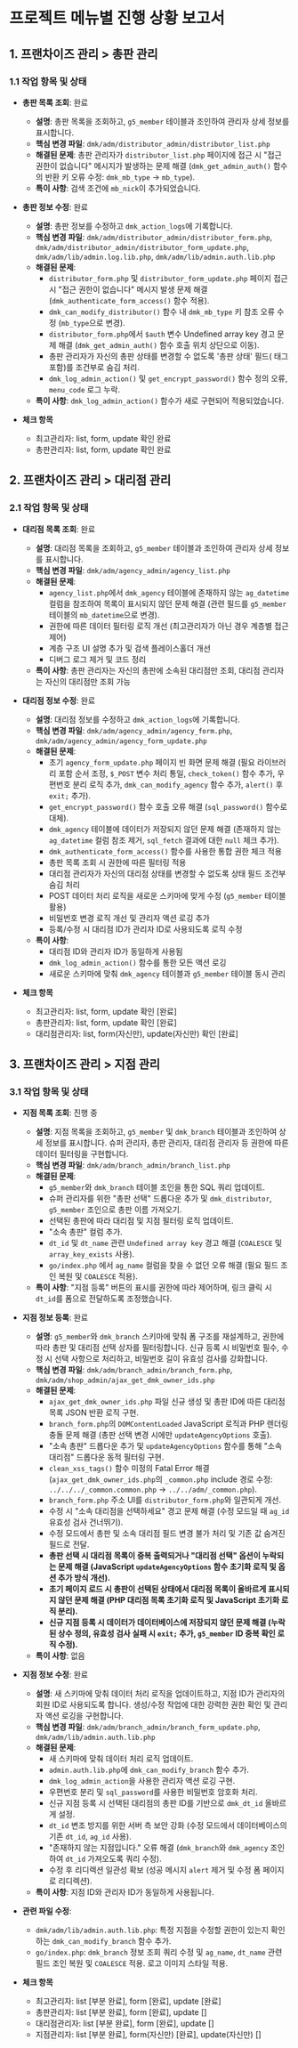 # 프로젝트 메뉴별 진행 상황 보고서

## 1. 프랜차이즈 관리 > 총판 관리

### 1.1 작업 항목 및 상태
*   **총판 목록 조회**: 완료
    *   **설명**: 총판 목록을 조회하고, `g5_member` 테이블과 조인하여 관리자 상세 정보를 표시합니다.
    *   **핵심 변경 파일**: `dmk/adm/distributor_admin/distributor_list.php`
    *   **해결된 문제**: 총판 관리자가 `distributor_list.php` 페이지에 접근 시 "접근 권한이 없습니다" 메시지가 발생하는 문제 해결 (`dmk_get_admin_auth()` 함수의 반환 키 오류 수정: `dmk_mb_type` -> `mb_type`).
    *   **특이 사항**: 검색 조건에 `mb_nick`이 추가되었습니다.

*   **총판 정보 수정**: 완료
    *   **설명**: 총판 정보를 수정하고 `dmk_action_logs`에 기록합니다.
    *   **핵심 변경 파일**: `dmk/adm/distributor_admin/distributor_form.php`, `dmk/adm/distributor_admin/distributor_form_update.php`, `dmk/adm/lib/admin.log.lib.php`, `dmk/adm/lib/admin.auth.lib.php`
    *   **해결된 문제**: 
        *   `distributor_form.php` 및 `distributor_form_update.php` 페이지 접근 시 "접근 권한이 없습니다" 메시지 발생 문제 해결 (`dmk_authenticate_form_access()` 함수 적용).
        *   `dmk_can_modify_distributor()` 함수 내 `dmk_mb_type` 키 참조 오류 수정 (`mb_type`으로 변경).
        *   `distributor_form.php`에서 `$auth` 변수 Undefined array key 경고 문제 해결 (`dmk_get_admin_auth()` 함수 호출 위치 상단으로 이동).
        *   총판 관리자가 자신의 총판 상태를 변경할 수 없도록 '총판 상태' 필드(<tr> 태그 포함)를 조건부로 숨김 처리.
        *   `dmk_log_admin_action()` 및 `get_encrypt_password()` 함수 정의 오류, `menu_code` 로그 누락.
    *   **특이 사항**: `dmk_log_admin_action()` 함수가 새로 구현되어 적용되었습니다.

*   **체크 항목**
    * 최고관리자: list, form, update 확인 완료
    * 총판관리자: list, form, update 확인 완료

## 2. 프랜차이즈 관리 > 대리점 관리

### 2.1 작업 항목 및 상태
*   **대리점 목록 조회**: 완료
    *   **설명**: 대리점 목록을 조회하고, `g5_member` 테이블과 조인하여 관리자 상세 정보를 표시합니다.
    *   **핵심 변경 파일**: `dmk/adm/agency_admin/agency_list.php`
    *   **해결된 문제**: 
        *   `agency_list.php`에서 `dmk_agency` 테이블에 존재하지 않는 `ag_datetime` 컬럼을 참조하여 목록이 표시되지 않던 문제 해결 (관련 필드를 `g5_member` 테이블의 `mb_datetime`으로 변경).
        *   권한에 따른 데이터 필터링 로직 개선 (최고관리자가 아닌 경우 계층별 접근 제어)
        *   계층 구조 UI 설명 추가 및 검색 플레이스홀더 개선
        *   디버그 로그 제거 및 코드 정리
    *   **특이 사항**: 총판 관리자는 자신의 총판에 소속된 대리점만 조회, 대리점 관리자는 자신의 대리점만 조회 가능

*   **대리점 정보 수정**: 완료
    *   **설명**: 대리점 정보를 수정하고 `dmk_action_logs`에 기록합니다.
    *   **핵심 변경 파일**: `dmk/adm/agency_admin/agency_form.php`, `dmk/adm/agency_admin/agency_form_update.php`
    *   **해결된 문제**: 
        *   초기 `agency_form_update.php` 페이지 빈 화면 문제 해결 (필요 라이브러리 포함 순서 조정, `$_POST` 변수 처리 통일, `check_token()` 함수 추가, 우편번호 분리 로직 추가, `dmk_can_modify_agency` 함수 추가, `alert()` 후 `exit;` 추가).
        *   `get_encrypt_password()` 함수 호출 오류 해결 (`sql_password()` 함수로 대체).
        *   `dmk_agency` 테이블에 데이터가 저장되지 않던 문제 해결 (존재하지 않는 `ag_datetime` 컬럼 참조 제거, `sql_fetch` 결과에 대한 `null` 체크 추가).
        *   `dmk_authenticate_form_access()` 함수를 사용한 통합 권한 체크 적용
        *   총판 목록 조회 시 권한에 따른 필터링 적용
        *   대리점 관리자가 자신의 대리점 상태를 변경할 수 없도록 상태 필드 조건부 숨김 처리
        *   POST 데이터 처리 로직을 새로운 스키마에 맞게 수정 (`g5_member` 테이블 활용)
        *   비밀번호 변경 로직 개선 및 관리자 액션 로깅 추가
        *   등록/수정 시 대리점 ID가 관리자 ID로 사용되도록 로직 수정
    *   **특이 사항**: 
        *   대리점 ID와 관리자 ID가 동일하게 사용됨
        *   `dmk_log_admin_action()` 함수를 통한 모든 액션 로깅
        *   새로운 스키마에 맞춰 `dmk_agency` 테이블과 `g5_member` 테이블 동시 관리

*   **체크 항목**
    * 최고관리자: list, form, update 확인 [완료]
    * 총판관리자: list, form, update 확인 [완료]
    * 대리점관리자: list, form(자신만), update(자신만) 확인 [완료]

## 3. 프랜차이즈 관리 > 지점 관리

### 3.1 작업 항목 및 상태
*   **지점 목록 조회**: 진행 중
    *   **설명**: 지점 목록을 조회하고, `g5_member` 및 `dmk_branch` 테이블과 조인하여 상세 정보를 표시합니다. 슈퍼 관리자, 총판 관리자, 대리점 관리자 등 권한에 따른 데이터 필터링을 구현합니다.
    *   **핵심 변경 파일**: `dmk/adm/branch_admin/branch_list.php`
    *   **해결된 문제**:
        *   `g5_member`와 `dmk_branch` 테이블 조인을 통한 SQL 쿼리 업데이트.
        *   슈퍼 관리자를 위한 "총판 선택" 드롭다운 추가 및 `dmk_distributor`, `g5_member` 조인으로 총판 이름 가져오기.
        *   선택된 총판에 따라 대리점 및 지점 필터링 로직 업데이트.
        *   "소속 총판" 컬럼 추가.
        *   `dt_id` 및 `dt_name` 관련 `Undefined array key` 경고 해결 (`COALESCE` 및 `array_key_exists` 사용).
        *   `go/index.php` 에서 `ag_name` 컬럼을 찾을 수 없던 오류 해결 (필요 필드 조인 복원 및 `COALESCE` 적용).
    *   **특이 사항**: "지점 등록" 버튼의 표시를 권한에 따라 제어하며, 링크 클릭 시 `dt_id`를 폼으로 전달하도록 조정했습니다.

*   **지점 정보 등록**: 완료
    *   **설명**: `g5_member`와 `dmk_branch` 스키마에 맞춰 폼 구조를 재설계하고, 권한에 따라 총판 및 대리점 선택 상자를 필터링합니다. 신규 등록 시 비밀번호 필수, 수정 시 선택 사항으로 처리하고, 비밀번호 길이 유효성 검사를 강화합니다.
    *   **핵심 변경 파일**: `dmk/adm/branch_admin/branch_form.php`, `dmk/adm/shop_admin/ajax_get_dmk_owner_ids.php`
    *   **해결된 문제**:
        *   `ajax_get_dmk_owner_ids.php` 파일 신규 생성 및 총판 ID에 따른 대리점 목록 JSON 반환 로직 구현.
        *   `branch_form.php`의 `DOMContentLoaded` JavaScript 로직과 PHP 렌더링 충돌 문제 해결 (총판 선택 변경 시에만 `updateAgencyOptions` 호출).
        *   "소속 총판" 드롭다운 추가 및 `updateAgencyOptions` 함수를 통해 "소속 대리점" 드롭다운 동적 필터링 구현.
        *   `clean_xss_tags()` 함수 미정의 Fatal Error 해결 (`ajax_get_dmk_owner_ids.php`의 `_common.php` include 경로 수정: `../../../_common.common.php` -> `../../adm/_common.php`).
        *   `branch_form.php` 주소 UI를 `distributor_form.php`와 일관되게 개선.
        *   수정 시 "소속 대리점을 선택하세요" 경고 문제 해결 (수정 모드일 때 `ag_id` 유효성 검사 건너뛰기).
        *   수정 모드에서 총판 및 소속 대리점 필드 변경 불가 처리 및 기존 값 숨겨진 필드로 전달.
        *   **총판 선택 시 대리점 목록이 중복 출력되거나 "대리점 선택" 옵션이 누락되는 문제 해결 (JavaScript `updateAgencyOptions` 함수 초기화 로직 및 옵션 추가 방식 개선).**
        *   **초기 페이지 로드 시 총판이 선택된 상태에서 대리점 목록이 올바르게 표시되지 않던 문제 해결 (PHP 대리점 목록 초기화 로직 및 JavaScript 초기화 로직 분리).**
        *   **신규 지점 등록 시 데이터가 데이터베이스에 저장되지 않던 문제 해결 (누락된 상수 정의, 유효성 검사 실패 시 `exit;` 추가, `g5_member` ID 중복 확인 로직 수정).**
    *   **특이 사항**: 없음

*   **지점 정보 수정**: 완료
    *   **설명**: 새 스키마에 맞춰 데이터 처리 로직을 업데이트하고, 지점 ID가 관리자의 회원 ID로 사용되도록 합니다. 생성/수정 작업에 대한 강력한 권한 확인 및 관리자 액션 로깅을 구현합니다.
    *   **핵심 변경 파일**: `dmk/adm/branch_admin/branch_form_update.php`, `dmk/adm/lib/admin.auth.lib.php`
    *   **해결된 문제**:
        *   새 스키마에 맞춰 데이터 처리 로직 업데이트.
        *   `admin.auth.lib.php`에 `dmk_can_modify_branch` 함수 추가.
        *   `dmk_log_admin_action`을 사용한 관리자 액션 로깅 구현.
        *   우편번호 분리 및 `sql_password`를 사용한 비밀번호 암호화 처리.
        *   신규 지점 등록 시 선택된 대리점의 총판 ID를 기반으로 `dmk_dt_id` 올바르게 설정.
        *   `dt_id` 변조 방지를 위한 서버 측 보안 강화 (수정 모드에서 데이터베이스의 기존 `dt_id`, `ag_id` 사용).
        *   "존재하지 않는 지점입니다." 오류 해결 (`dmk_branch`와 `dmk_agency` 조인하여 `dt_id` 가져오도록 쿼리 수정).
        *   수정 후 리디렉션 일관성 확보 (성공 메시지 `alert` 제거 및 수정 폼 페이지로 리디렉션).
    *   **특이 사항**: 지점 ID와 관리자 ID가 동일하게 사용됩니다.

*   **관련 파일 수정**:
    *   `dmk/adm/lib/admin.auth.lib.php`: 특정 지점을 수정할 권한이 있는지 확인하는 `dmk_can_modify_branch` 함수 추가.
    *   `go/index.php`: `dmk_branch` 정보 조회 쿼리 수정 및 `ag_name`, `dt_name` 관련 필드 조인 복원 및 `COALESCE` 적용. 로고 이미지 스타일 적용.

*   **체크 항목**
    * 최고관리자: list [부분 완료], form [완료], update [완료]
    * 총판관리자: list [부분 완료], form [완료], update []
    * 대리점관리자: list [부분 완료], form [완료], update []
    * 지점관리자: list [부분 완료], form(자신만) [완료], update(자신만) []